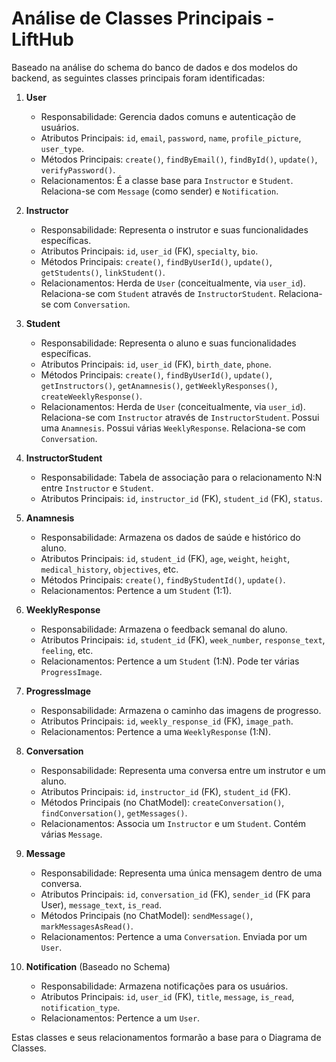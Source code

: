 # Análise de Classes Principais - LiftHub

Baseado na análise do schema do banco de dados e dos modelos do backend, as seguintes classes principais foram identificadas:

1.  **User**
    *   Responsabilidade: Gerencia dados comuns e autenticação de usuários.
    *   Atributos Principais: `id`, `email`, `password`, `name`, `profile_picture`, `user_type`.
    *   Métodos Principais: `create()`, `findByEmail()`, `findById()`, `update()`, `verifyPassword()`.
    *   Relacionamentos: É a classe base para `Instructor` e `Student`. Relaciona-se com `Message` (como sender) e `Notification`.

2.  **Instructor**
    *   Responsabilidade: Representa o instrutor e suas funcionalidades específicas.
    *   Atributos Principais: `id`, `user_id` (FK), `specialty`, `bio`.
    *   Métodos Principais: `create()`, `findByUserId()`, `update()`, `getStudents()`, `linkStudent()`.
    *   Relacionamentos: Herda de `User` (conceitualmente, via `user_id`). Relaciona-se com `Student` através de `InstructorStudent`. Relaciona-se com `Conversation`.

3.  **Student**
    *   Responsabilidade: Representa o aluno e suas funcionalidades específicas.
    *   Atributos Principais: `id`, `user_id` (FK), `birth_date`, `phone`.
    *   Métodos Principais: `create()`, `findByUserId()`, `update()`, `getInstructors()`, `getAnamnesis()`, `getWeeklyResponses()`, `createWeeklyResponse()`.
    *   Relacionamentos: Herda de `User` (conceitualmente, via `user_id`). Relaciona-se com `Instructor` através de `InstructorStudent`. Possui uma `Anamnesis`. Possui várias `WeeklyResponse`. Relaciona-se com `Conversation`.

4.  **InstructorStudent**
    *   Responsabilidade: Tabela de associação para o relacionamento N:N entre `Instructor` e `Student`.
    *   Atributos Principais: `id`, `instructor_id` (FK), `student_id` (FK), `status`.

5.  **Anamnesis**
    *   Responsabilidade: Armazena os dados de saúde e histórico do aluno.
    *   Atributos Principais: `id`, `student_id` (FK), `age`, `weight`, `height`, `medical_history`, `objectives`, etc.
    *   Métodos Principais: `create()`, `findByStudentId()`, `update()`.
    *   Relacionamentos: Pertence a um `Student` (1:1).

6.  **WeeklyResponse**
    *   Responsabilidade: Armazena o feedback semanal do aluno.
    *   Atributos Principais: `id`, `student_id` (FK), `week_number`, `response_text`, `feeling`, etc.
    *   Relacionamentos: Pertence a um `Student` (1:N). Pode ter várias `ProgressImage`.

7.  **ProgressImage**
    *   Responsabilidade: Armazena o caminho das imagens de progresso.
    *   Atributos Principais: `id`, `weekly_response_id` (FK), `image_path`.
    *   Relacionamentos: Pertence a uma `WeeklyResponse` (1:N).

8.  **Conversation**
    *   Responsabilidade: Representa uma conversa entre um instrutor e um aluno.
    *   Atributos Principais: `id`, `instructor_id` (FK), `student_id` (FK).
    *   Métodos Principais (no ChatModel): `createConversation()`, `findConversation()`, `getMessages()`.
    *   Relacionamentos: Associa um `Instructor` e um `Student`. Contém várias `Message`.

9.  **Message**
    *   Responsabilidade: Representa uma única mensagem dentro de uma conversa.
    *   Atributos Principais: `id`, `conversation_id` (FK), `sender_id` (FK para User), `message_text`, `is_read`.
    *   Métodos Principais (no ChatModel): `sendMessage()`, `markMessagesAsRead()`.
    *   Relacionamentos: Pertence a uma `Conversation`. Enviada por um `User`.

10. **Notification** (Baseado no Schema)
    *   Responsabilidade: Armazena notificações para os usuários.
    *   Atributos Principais: `id`, `user_id` (FK), `title`, `message`, `is_read`, `notification_type`.
    *   Relacionamentos: Pertence a um `User`.

Estas classes e seus relacionamentos formarão a base para o Diagrama de Classes.

